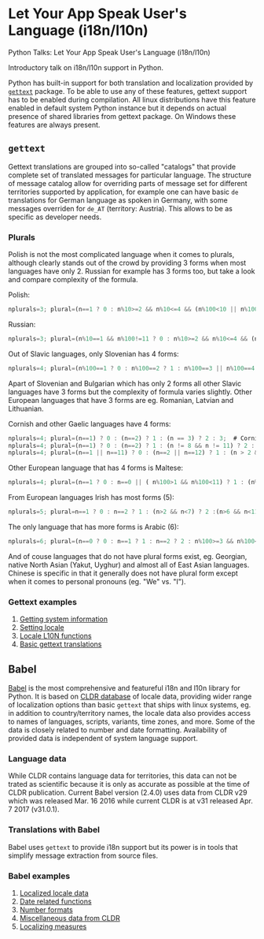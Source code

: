 # Let Your App Speak User's Language (i18n/l10n)

Python Talks: Let Your App Speak User's Language (i18n/l10n)

Introductory talk on i18n/l10n support in Python.

Python has built-in support for both translation and localization provided by [`gettext`](https://www.gnu.org/software/gettext/) package. To be able to use any of these features, gettext support has to be enabled during compilation. All linux distributions have this feature enabled in default system Python instance but it depends on actual presence of shared libraries from gettext package. On Windows these features are always present.

## `gettext`

Gettext translations are grouped into so-called "catalogs" that provide complete set of translated messages for particular language. The structure of message catalog allow for overriding parts of message set for different territories supported by application, for example one can have basic `de` translations for German language as spoken in Germany, with some messages overriden for `de_AT` (territory: Austria). This allows to be as specific as developer needs.

### Plurals

Polish is not the most complicated language when it comes to plurals, although clearly stands out of the crowd by providing 3 forms when most languages have only 2. Russian for example has 3 forms too, but take a look and compare complexity of the formula.

Polish:

```javascript
nplurals=3; plural=(n==1 ? 0 : n%10>=2 && n%10<=4 && (n%100<10 || n%100>=20) ? 1 : 2);
```

Russian:

```javascript
nplurals=3; plural=(n%10==1 && n%100!=11 ? 0 : n%10>=2 && n%10<=4 && (n%100<10 || n%100>=20) ? 1 : 2);
```

Out of Slavic languages, only Slovenian has 4 forms:

```javascript
nplurals=4; plural=(n%100==1 ? 0 : n%100==2 ? 1 : n%100==3 || n%100==4 ? 2 : 3);
```

Apart of Slovenian and Bulgarian which has only 2 forms all other Slavic languages have 3 forms but the complexity of formula varies slightly. Other European languages that have 3 forms are eg. Romanian, Latvian and Lithuanian.

Cornish and other Gaelic languages have 4 forms:

```javascript
nplurals=4; plural=(n==1) ? 0 : (n==2) ? 1 : (n == 3) ? 2 : 3;  # Cornish
nplurals=4; plural=(n==1) ? 0 : (n==2) ? 1 : (n != 8 && n != 11) ? 2 : 3;  # Welsh
nplurals=4; plural=(n==1 || n==11) ? 0 : (n==2 || n==12) ? 1 : (n > 2 && n < 20) ? 2 : 3;  # Scottish Gaelic
```

Other European language that has 4 forms is Maltese:

```javascript
nplurals=4; plural=(n==1 ? 0 : n==0 || ( n%100>1 && n%100<11) ? 1 : (n%100>10 && n%100<20 ) ? 2 : 3);
```

From European languages Irish has most forms (5):

```javascript
nplurals=5; plural=n==1 ? 0 : n==2 ? 1 : (n>2 && n<7) ? 2 :(n>6 && n<11) ? 3 : 4;
```

The only language that has more forms is Arabic (6):

```javascript
nplurals=6; plural=(n==0 ? 0 : n==1 ? 1 : n==2 ? 2 : n%100>=3 && n%100<=10 ? 3 : n%100>=11 ? 4 : 5);
```

And of couse languages that do not have plural forms exist, eg. Georgian, native North Asian (Yakut, Uyghur) and almost all of East Asian languages. Chinese is specific in that it generally does not have plural form except when it comes to personal pronouns (eg. "We" vs. "I").

### Gettext examples

1. [Getting system information](sysinfo.py)
1. [Setting locale](set_locale.py)
1. [Locale L10N functions](locale_settings.py)
1. [Basic gettext translations](basic_gettext.py)

## Babel

[Babel](http://babel.pocoo.org/) is the most comprehensive and featureful i18n and l10n library for Python. It is based on [CLDR database](http://cldr.unicode.org/) of locale data, providing wider range of localization options than basic `gettext` that ships with linux systems, eg. in addition to country/territory names, the locale data also provides access to names of languages, scripts, variants, time zones, and more. Some of the data is closely related to number and date formatting. Availability of provided data is independent of system language support.

### Language data

While CLDR contains language data for territories, this data can not be trated as scientific because it is only as accurate as possible at the time of CLDR publication. Current Babel version (2.4.0) uses data from CLDR v29 which was released Mar. 16 2016 while current CLDR is at v31 released Apr. 7 2017 (v31.0.1).

### Translations with Babel

Babel uses `gettext` to provide i18n support but its power is in tools that simplify message extraction from source files.

### Babel examples

1. [Localized locale data](babel_locale.py)
1. [Date related functions](babel_dates.py)
1. [Number formats](babel_numbers.py)
1. [Miscellaneous data from CLDR](babel_misc.py)
1. [Localizing measures](babel_measures.py)
